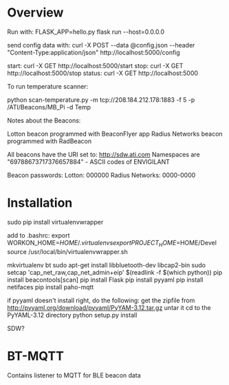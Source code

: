 # Overview

Run with: FLASK_APP=hello.py flask run --host=0.0.0.0

send config data with: 
curl -X POST --data @config.json --header "Content-Type:application/json" http://localhost:5000/config

start:  curl -X GET http://localhost:5000/start
stop:   curl -X GET http://localhost:5000/stop
status: curl -X GET http://localhost:5000

To run temperature scanner:

python scan-temperature.py -m tcp://208.184.212.178:1883 -f 5 -p /ATI/Beacons/MB_Pi -d Temp

Notes about the Beacons:

Lotton beacon programmed with BeaconFlyer app
Radius Networks beacon programmed with RadBeacon

All beacons have the URI set to: http://sdw.ati.com
Namespaces are "69788673717376657884" - ASCII codes of ENVIGILANT

Beacon passwords:
Lotton: 000000
Radius Networks: 0000-0000

# Installation

sudo pip install virtualenvwrapper

add to .bashrc:
export WORKON_HOME=$HOME/.virtualenvs
export PROJECT_HOME=$HOME/Devel
source /usr/local/bin/virtualenvwrapper.sh

mkvirtualenv bt
sudo apt-get install libbluetooth-dev libcap2-bin
sudo setcap 'cap_net_raw,cap_net_admin+eip' $(readlink -f $(which python))
pip install beacontools[scan]
pip install Flask
pip install pyyaml
pip install netifaces
pip install paho-mqtt

if pyyaml doesn't install right, do the following:
get the zipfile from http://pyyaml.org/download/pyyaml/PyYAM-3.12.tar.gz
untar it
cd to the PyYAML-3.12 directory
python setup.py install

SDW?

# BT-MQTT

Contains listener to MQTT for BLE beacon data

